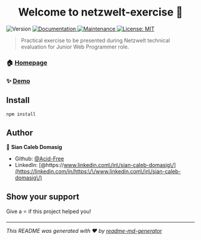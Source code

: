 <h1 align="center">Welcome to netzwelt-exercise 👋</h1>
<p>
  <img alt="Version" src="https://img.shields.io/badge/version-0.1.0-blue.svg?cacheSeconds=2592000" />
  <a href="https://github.com/Acid-Free/netzwelt-exercise#readme" target="_blank">
    <img alt="Documentation" src="https://img.shields.io/badge/documentation-yes-brightgreen.svg" />
  </a>
  <a href="https://github.com/Acid-Free/netzwelt-exercise/graphs/commit-activity" target="_blank">
    <img alt="Maintenance" src="https://img.shields.io/badge/Maintained%3F-yes-green.svg" />
  </a>
  <a href="#" target="_blank">
    <img alt="License: MIT" src="https://img.shields.io/github/license/Acid-Free/netzwelt-exercise" />
  </a>
</p>

> Practical exercise to be presented during Netzwelt technical evaluation for Junior Web Programmer role.

### 🏠 [Homepage](https://github.com/Acid-Free/netzwelt-exercise#readme)

### ✨ [Demo](demohere)

## Install

```sh
npm install
```

## Author

👤 **Sian Caleb Domasig**

* Github: [@Acid-Free](https://github.com/Acid-Free)
* LinkedIn: [@https:\/\/www.linkedin.com\/in\/sian-caleb-domasig\/](https://linkedin.com/in/https:\/\/www.linkedin.com\/in\/sian-caleb-domasig\/)

## Show your support

Give a ⭐️ if this project helped you!

***
_This README was generated with ❤️ by [readme-md-generator](https://github.com/kefranabg/readme-md-generator)_